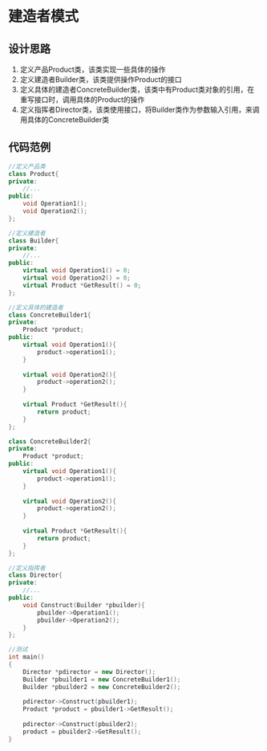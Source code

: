 # 建造者模式

## 设计思路

1. 定义产品Product类，该类实现一些具体的操作
2. 定义建造者Builder类，该类提供操作Product的接口
3. 定义具体的建造者ConcreteBuilder类，该类中有Product类对象的引用，在重写接口时，调用具体的Product的操作
4. 定义指挥者Director类，该类使用接口，将Builder类作为参数输入引用，来调用具体的ConcreteBuilder类

## 代码范例

```c++
//定义产品类
class Product{
private:
    //...
public:
    void Operation1();
    void Operation2();
};
```

```c++
//定义建造者
class Builder{
private:
    //...
public:
    virtual void Operation1() = 0;
    virtual void Operation2() = 0;
    virtual Product *GetResult() = 0;
};
```

```c++
//定义具体的建造者
class ConcreteBuilder1{
private:
    Product *product;
public:
  	virtual void Operation1(){
        product->operation1();
    }  
    
    virtual void Operation2(){
        product->operation2();
    }  
    
    virtual Product *GetResult(){
        return product;
    }
};

class ConcreteBuilder2{
private:
    Product *product;
public:
  	virtual void Operation1(){
        product->operation1();
    }  
    
    virtual void Operation2(){
        product->operation2();
    }  
    
    virtual Product *GetResult(){
        return product;
    }
};
```

```c++
//定义指挥者
class Director{
private:
    //...
public:
    void Construct(Builder *pbuilder){
        pbuilder->Operation1();
        pbuilder->Operation2();
    }
};
```

```c++
//测试
int main()
{
    Director *pdirector = new Director();
    Builder *pbuilder1 = new ConcreteBuilder1();
    Builder *pbuilder2 = new ConcreteBuilder2();
    
    pdirector->Construct(pbuilder1);
    Product *product = pbuilder1->GetResult();
    
    pdirector->Construct(pbuilder2);
    product = pbuilder2->GetResult();
}
```


